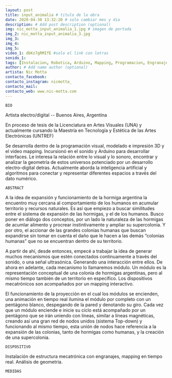 ```yaml
---
layout: post
title: input_animalia # titulo de la obra
date: 2020-04-30 13:32:20 # solo cambiar mes y dia
description: # Add post description (optional)
img: nic_motta_input_animalia_1.jpg # imagen de portada
img_2: nic_motta_input_animalia_3.jpg
img_3:
img_4:
img_5:
video_1: dbKz7gRMIfE #solo el link con letras
sonido_1:
tags: [Instalacion, Robotica, Arduino, Mapping, Programacion, Engranajes]
author: # Add name author (optional)
artista: Nic Motta
contacto_facebook:
contacto_instagram: nicmotta_
contacto_mail:
contacto_web: www.nic-motta.com
---
```


`BIO`

Artista electro/digital -- Buenos Aires, Argentina

En proceso de tesis de la Licenciatura en Artes Visuales (UNA) y actualmente cursando la Maestría en Tecnología y Estética de las Artes Electrónicas (UNTREF)

Se desarrolla dentro de la programación visual, modelado e impresión 3D y el video mapping. Incursionó en el sonido y Arduino para desarrollar interfaces.
Le interesa la relación entre lo visual y lo sonoro, encontrar y analizar la geometría de estos universos potenciado por un desarrollo electro-digital detras.
Actualmente aborda la inteligencia artificial y algoritmos para conectar y representar diferentes espacios a través del dato numérico.


`ABSTRACT`

A la idea de expansión y funcionamiento de la hormiga argentina la encuentro muy cercana al comportamiento de los humanos en acumular territorio y recursos naturales. Es así que empiezo a buscar similitudes entre el sistema de expansión de las hormigas, y el de los humanos. Busco poner en diálogo dos conceptos, por un lado la naturaleza de las hormigas de acumlar alimento y procrear instintivamente y ampliar su supercolonia. Y por otro, el accionar de las grandes colonias humanas que buscan expandirse sin tomar en cuenta el daño que le hacen a las demás “colonias humanas” que no se encuentran dentro de su territorio.

A partir de ahí, desde entonces, empecé a trabajar la idea de generar muchos mecanismos que estén conectados continuamente a través del sonido, o una señal ultrasónica. Generando una interacción entre ellos. De ahora en adelante, cada mecanismo lo llamaremos módulo. Un módulo es la representación conceptual de una colonia de hormigas argentinas, pero al mismo tiempo también de un territorio en específico. Los dispositivos mecatrónicos son acompañados por un mapping interactivo.

El funcionamiento de la proyección en el cual los módulos se encienden, una animación en tiempo real ilumina el módulo por completo con un pentágono blanco, despegando de la pared y denotando su giro. Cada vez que un módulo enciende e inicie su ciclo está acompañado por un pentágono que se irán uniendo con líneas, similar a líneas magnéticas, creando así una gran red de nodos unidos (sistema Top-down) y funcionando al mismo tiempo, esta unión de nodos hace referencia a la expansión de las colonias, tanto de hormigas como humanas, y la creación de una supercolonia.

`DISPOSITIVO`

Instalación de estructura mecatrónica con engranajes, mapping en tiempo real. Análisis de geometria.

`MEDIDAS`
